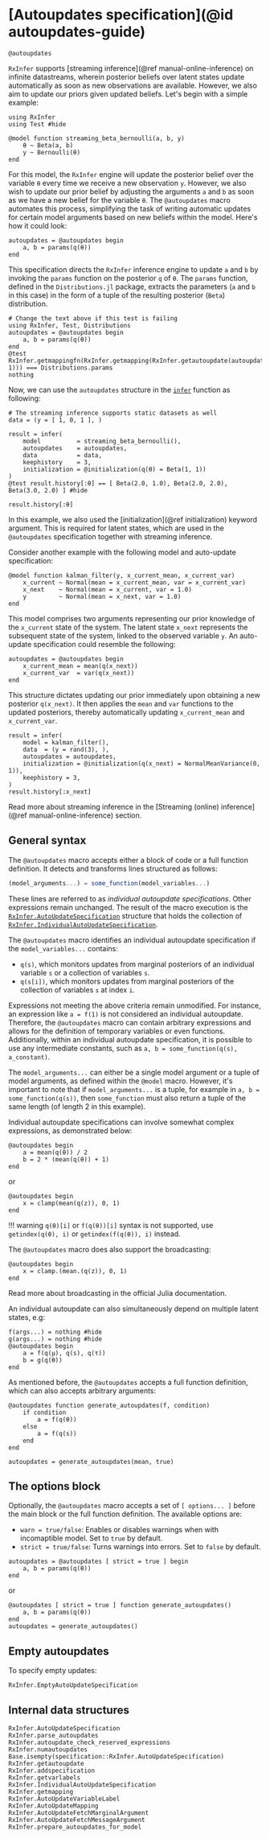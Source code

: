 # [Autoupdates specification](@id autoupdates-guide)

```@docs
@autoupdates
```

`RxInfer` supports [streaming inference](@ref manual-online-inference) on infinite datastreams, wherein posterior beliefs over latent states update automatically as soon as new observations are available. However, we also aim to update our priors given updated beliefs. Let's begin with a simple example:
```@example autoupdates-examples
using RxInfer
using Test #hide

@model function streaming_beta_bernoulli(a, b, y)
    θ ~ Beta(a, b)
    y ~ Bernoulli(θ)
end
```
For this model, the `RxInfer` engine will update the posterior belief over the variable `θ` every time we receive a new observation `y`. However, we also wish to update our prior belief by adjusting the arguments `a` and `b` as soon as we have a new belief for the variable `θ`. The `@autoupdates` macro automates this process, simplifying the task of writing automatic updates for certain model arguments based on new beliefs within the model. Here's how it could look:
```@example autoupdates-examples
autoupdates = @autoupdates begin 
    a, b = params(q(θ))
end
```
This specification directs the `RxInfer` inference engine to update `a` and `b` by invoking the `params` function on the posterior `q` of `θ`. The `params` function, defined in the `Distributions.jl` package, extracts the parameters (`a` and `b` in this case) in the form of a tuple of the resulting posterior (`Beta`) distribution.
```@eval
# Change the text above if this test is failing
using RxInfer, Test, Distributions
autoupdates = @autoupdates begin 
    a, b = params(q(θ))
end
@test RxInfer.getmappingfn(RxInfer.getmapping(RxInfer.getautoupdate(autoupdates, 1))) === Distributions.params
nothing
```

Now, we can use the `autoupdates` structure in the [`infer`](@ref) function as following:
```@example autoupdates-examples
# The streaming inference supports static datasets as well
data = (y = [ 1, 0, 1 ], )

result = infer(
    model          = streaming_beta_bernoulli(),
    autoupdates    = autoupdates,
    data           = data,
    keephistory    = 3,
    initialization = @initialization(q(θ) = Beta(1, 1))
)
@test result.history[:θ] == [ Beta(2.0, 1.0), Beta(2.0, 2.0), Beta(3.0, 2.0) ] #hide

result.history[:θ]
```
In this example, we also used the [initialization](@ref initialization) keyword argument. 
This is required for latent states, which are used in the `@autoupdates` specification together with streaming inference.

Consider another example with the following model and auto-update specification:

```@example autoupdates-examples
@model function kalman_filter(y, x_current_mean, x_current_var)
    x_current ~ Normal(mean = x_current_mean, var = x_current_var)
    x_next    ~ Normal(mean = x_current, var = 1.0)
    y         ~ Normal(mean = x_next, var = 1.0)
end
```

This model comprises two arguments representing our prior knowledge of the `x_current` state of the system. 
The latent state `x_next` represents the subsequent state of the system, linked to the observed variable `y`. 
An auto-update specification could resemble the following:
```@example autoupdates-examples
autoupdates = @autoupdates begin
    x_current_mean = mean(q(x_next))
    x_current_var  = var(q(x_next))
end
```
This structure dictates updating our prior immediately upon obtaining a new posterior `q(x_next)`. 
It then applies the `mean` and `var` functions to the updated posteriors, thereby automatically updating `x_current_mean` and `x_current_var`.

```@example autoupdates-examples
result = infer(
    model = kalman_filter(),
    data  = (y = rand(3), ),
    autoupdates = autoupdates,
    initialization = @initialization(q(x_next) = NormalMeanVariance(0, 1)),
    keephistory = 3,
)
result.history[:x_next]
```

Read more about streaming inference in the [Streaming (online) inference](@ref manual-online-inference) section.

## General syntax

The `@autoupdates` macro accepts either a block of code or a full function definition. It detects and transforms lines structured as follows:
```julia
(model_arguments...) = some_function(model_variables...)
```
These lines are referred to as _individual autoupdate specifications_. Other expressions remain unchanged. 
The result of the macro execution is the [`RxInfer.AutoUpdateSpecification`](@ref) structure that holds the collection 
of [`RxInfer.IndividualAutoUpdateSpecification`](@ref).

The `@autoupdates` macro identifies an individual autoupdate specification if the `model_variables...` contains:
- `q(s)`, which monitors updates from marginal posteriors of an individual variable `s` or a collection of variables `s`.
- `q(s[i])`, which monitors updates from marginal posteriors of the collection of variables `s` at index `i`.

Expressions not meeting the above criteria remain unmodified. For instance, an expression like `a = f(1)` is not considered an individual autoupdate. Therefore, the `@autoupdates` macro can contain arbitrary expressions and allows for the definition of temporary variables or even functions. Additionally, within an individual autoupdate specification, it is possible to use any intermediate constants, such as `a, b = some_function(q(s), a_constant)`.

The `model_arguments...` can either be a single model argument or a tuple of model arguments, as defined within the `@model` macro. However, it's important to note that if `model_arguments...` is a tuple, for example in `a, b = some_function(q(s))`, then `some_function` must also return a tuple of the same length (of length 2 in this example).

Individual autoupdate specifications can involve somewhat complex expressions, as demonstrated below:
```@example autoupdates-examples
@autoupdates begin 
    a = mean(q(θ)) / 2
    b = 2 * (mean(q(θ)) + 1)
end
```
or
```@example autoupdates-examples
@autoupdates begin 
    x = clamp(mean(q(z)), 0, 1)
end
```

!!! warning
    `q(θ)[i]` or `f(q(θ))[i]` syntax is not supported, use `getindex(q(θ), i)` or `getindex(f(q(θ)), i)` instead.

The `@autoupdates` macro does also support the broadcasting:
```@example autoupdates-examples
@autoupdates begin 
    x = clamp.(mean.(q(z)), 0, 1)
end
```
Read more about broadcasting in the official Julia documentation.

An individual autoupdate can also simultaneously depend on multiple latent states, e.g:
```@example autoupdates-examples
f(args...) = nothing #hide
g(args...) = nothing #hide
@autoupdates begin 
    a = f(q(μ), q(s), q(τ))
    b = g(q(θ))
end
```

As mentioned before, the `@autoupdates` accepts a full function definition, which can also accepts arbitrary arguments:
```@example autoupdates-examples
@autoupdates function generate_autoupdates(f, condition)
    if condition 
        a = f(q(θ))
    else
        a = f(q(s))
    end
end

autoupdates = generate_autoupdates(mean, true)
```

## The options block

Optionally, the `@autoupdates` macro accepts a set of `[ options... ]` before the main block or the full function definition. The available options are:
- `warn = true/false`: Enables or disables warnings when with incomaptible model. Set to `true` by default.
- `strict = true/false`: Turns warnings into errors. Set to `false` by default.

```@example autoupdates-examples
autoupdates = @autoupdates [ strict = true ] begin 
    a, b = params(q(θ))
end
```
or 
```@example autoupdates-examples
@autoupdates [ strict = true ] function generate_autoupdates()
    a, b = params(q(θ))
end
autoupdates = generate_autoupdates()
```

## Empty autoupdates
To specify empty updates:

```@docs
RxInfer.EmptyAutoUpdateSpecification
```

## Internal data structures

```@docs
RxInfer.AutoUpdateSpecification
RxInfer.parse_autoupdates
RxInfer.autoupdate_check_reserved_expressions
RxInfer.numautoupdates
Base.isempty(specification::RxInfer.AutoUpdateSpecification)
RxInfer.getautoupdate
RxInfer.addspecification
RxInfer.getvarlabels
RxInfer.IndividualAutoUpdateSpecification
RxInfer.getmapping
RxInfer.AutoUpdateVariableLabel
RxInfer.AutoUpdateMapping
RxInfer.AutoUpdateFetchMarginalArgument
RxInfer.AutoUpdateFetchMessageArgument
RxInfer.prepare_autoupdates_for_model
```